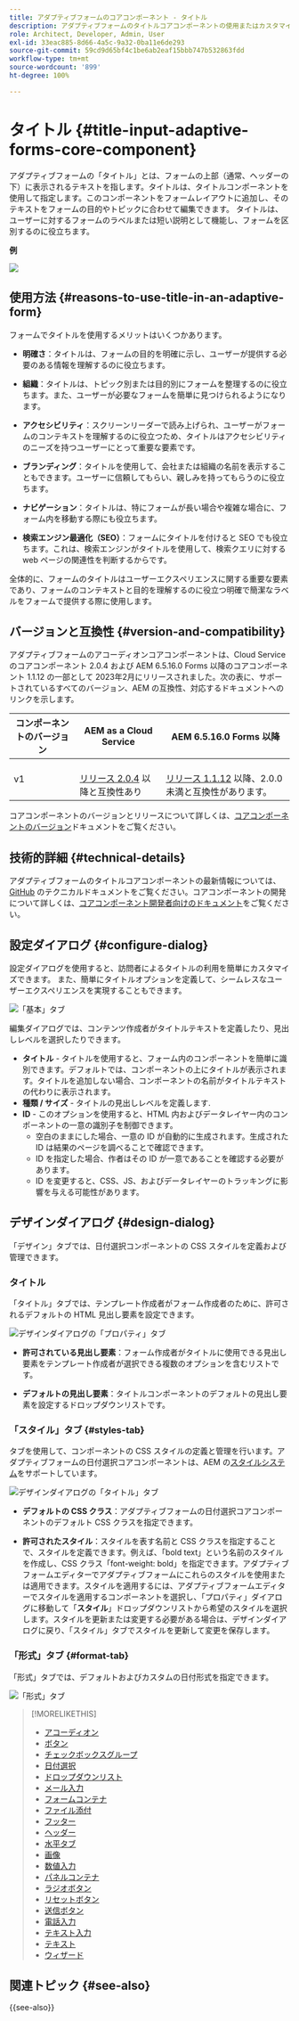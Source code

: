 ```yaml
---
title: アダプティブフォームのコアコンポーネント - タイトル
description: アダプティブフォームのタイトルコアコンポーネントの使用またはカスタマイズ。
role: Architect, Developer, Admin, User
exl-id: 33eac885-8d66-4a5c-9a32-0ba11e6de293
source-git-commit: 59cd9d65bf4c1be6ab2eaf15bbb747b532863fdd
workflow-type: tm+mt
source-wordcount: '899'
ht-degree: 100%

---
```


# タイトル {#title-input-adaptive-forms-core-component}

アダプティブフォームの「タイトル」とは、フォームの上部（通常、ヘッダーの下）に表示されるテキストを指します。タイトルは、タイトルコンポーネントを使用して指定します。このコンポーネントをフォームレイアウトに追加し、そのテキストをフォームの目的やトピックに合わせて編集できます。 タイトルは、ユーザーに対するフォームのラベルまたは短い説明として機能し、フォームを区別するのに役立ちます。

**例**

![](/help/adaptive-forms/assets/title.png)

## 使用方法 {#reasons-to-use-title-in-an-adaptive-form}

フォームでタイトルを使用するメリットはいくつかあります。

* **明確さ**：タイトルは、フォームの目的を明確に示し、ユーザーが提供する必要のある情報を理解するのに役立ちます。

* **組織**：タイトルは、トピック別または目的別にフォームを整理するのに役立ちます。また、ユーザーが必要なフォームを簡単に見つけられるようになります。

* **アクセシビリティ**：スクリーンリーダーで読み上げられ、ユーザーがフォームのコンテキストを理解するのに役立つため、タイトルはアクセシビリティのニーズを持つユーザーにとって重要な要素です。

* **ブランディング**：タイトルを使用して、会社または組織の名前を表示することもできます。ユーザーに信頼してもらい、親しみを持ってもらうのに役立ちます。

* **ナビゲーション**：タイトルは、特にフォームが長い場合や複雑な場合に、フォーム内を移動する際にも役立ちます。

* **検索エンジン最適化（SEO）**：フォームにタイトルを付けると SEO でも役立ちます。これは、検索エンジンがタイトルを使用して、検索クエリに対する web ページの関連性を判断するからです。

全体的に、フォームのタイトルはユーザーエクスペリエンスに関する重要な要素であり、フォームのコンテキストと目的を理解するのに役立つ明確で簡潔なラベルをフォームで提供する際に使用します。

## バージョンと互換性 {#version-and-compatibility}

アダプティブフォームのアコーディオンコアコンポーネントは、Cloud Service のコアコンポーネント 2.0.4 および AEM 6.5.16.0 Forms 以降のコアコンポーネント 1.1.12 の一部として 2023年2月にリリースされました。次の表に、サポートされているすべてのバージョン、AEM の互換性、対応するドキュメントへのリンクを示します。

| コンポーネントのバージョン | AEM as a Cloud Service | AEM 6.5.16.0 Forms 以降 |
|---|---|---|
| v1 | <br>[リリース 2.0.4](/help/adaptive-forms/version.md) 以降と互換性あり | <br>[リリース 1.1.12](/help/adaptive-forms/version.md) 以降、2.0.0 未満と互換性があります。 |

コアコンポーネントのバージョンとリリースについて詳しくは、[コアコンポーネントのバージョン](/help/adaptive-forms/version.md)ドキュメントをご覧ください。

<!-- ## Sample Component Output {#sample-component-output}

To experience the Accordion Component as well as see examples of its configuration options as well as HTML and JSON output, visit the [Component Library](https://adobe.com/go/aem_cmp_library_accordion). -->


## 技術的詳細 {#technical-details}

アダプティブフォームのタイトルコアコンポーネントの最新情報については、[GitHub](https://github.com/adobe/aem-core-forms-components/tree/master/ui.af.apps/src/main/content/jcr_root/apps/core/fd/components/form/title/v1/title) のテクニカルドキュメントをご覧ください。コアコンポーネントの開発について詳しくは、[コアコンポーネント開発者向けのドキュメント](/help/developing/overview.md)をご覧ください。

## 設定ダイアログ {#configure-dialog}

設定ダイアログを使用すると、訪問者によるタイトルの利用を簡単にカスタマイズできます。 また、簡単にタイトルオプションを定義して、シームレスなユーザーエクスペリエンスを実現することもできます。

![「基本」タブ](/help/adaptive-forms/assets/title_properties.png)

編集ダイアログでは、コンテンツ作成者がタイトルテキストを定義したり、見出しレベルを選択したりできます。

* **タイトル** - タイトルを使用すると、フォーム内のコンポーネントを簡単に識別できます。デフォルトでは、コンポーネントの上にタイトルが表示されます。タイトルを追加しない場合、コンポーネントの名前がタイトルテキストの代わりに表示されます。
* **種類 / サイズ** - タイトルの見出しレベルを定義します.
* **ID** - このオプションを使用すると、HTML 内およびデータレイヤー内のコンポーネントの一意の識別子を制御できます。
   * 空白のままにした場合、一意の ID が自動的に生成されます。生成された ID は結果のページを調べることで確認できます。
   * ID を指定した場合、作者はその ID が一意であることを確認する必要があります。
   * ID を変更すると、CSS、JS、およびデータレイヤーのトラッキングに影響を与える可能性があります。

## デザインダイアログ {#design-dialog}

「デザイン」タブでは、日付選択コンポーネントの CSS スタイルを定義および管理できます。

### タイトル

「タイトル」タブでは、テンプレート作成者がフォーム作成者のために、許可されるデフォルトの HTML 見出し要素を設定できます。

![デザインダイアログの「プロパティ」タブ](/help/adaptive-forms/assets/title_heading.png)

* **許可されている見出し要素**：フォーム作成者がタイトルに使用できる見出し要素をテンプレート作成者が選択できる複数のオプションを含むリストです。

* **デフォルトの見出し要素**：タイトルコンポーネントのデフォルトの見出し要素を設定するドロップダウンリストです。

### 「スタイル」タブ {#styles-tab}

タブを使用して、コンポーネントの CSS スタイルの定義と管理を行います。アダプティブフォームの日付選択コアコンポーネントは、AEM の[スタイルシステム](/help/get-started/authoring.md#component-styling)をサポートしています。

![デザインダイアログの「タイトル」タブ](/help/adaptive-forms/assets/title_styles.png)

* **デフォルトの CSS クラス**：アダプティブフォームの日付選択コアコンポーネントのデフォルト CSS クラスを指定できます。

* **許可されたスタイル**：スタイルを表す名前と CSS クラスを指定することで、スタイルを定義できます。例えば、「bold text」という名前のスタイルを作成し、CSS クラス「font-weight: bold」を指定できます。アダプティブフォームエディターでアダプティブフォームにこれらのスタイルを使用または適用できます。スタイルを適用するには、アダプティブフォームエディターでスタイルを適用するコンポーネントを選択し、「プロパティ」ダイアログに移動して「**スタイル**」ドロップダウンリストから希望のスタイルを選択します。スタイルを更新または変更する必要がある場合は、デザインダイアログに戻り、「スタイル」タブでスタイルを更新して変更を保存します。

### 「形式」タブ {#format-tab}

「形式」タブでは、デフォルトおよびカスタムの日付形式を指定できます。

![「形式」タブ](/help/adaptive-forms/assets/title_styles.png)

<!--

## Related article {#related-article}

* [Create a standalone Adaptive Form](https://experienceleague.adobe.com/docs/experience-manager-cloud-service/content/forms/adaptive-forms-authoring/authoring-adaptive-forms-core-components/create-an-adaptive-form-on-forms-cs/creating-adaptive-form-core-components.html)

-->


>[!MORELIKETHIS]
>
>* [アコーディオン](/help/adaptive-forms/components/accordion.md)
>* [ボタン](/help/adaptive-forms/components/button.md)
>* [チェックボックスグループ](/help/adaptive-forms/components/checkbox-group.md)
>* [日付選択](/help/adaptive-forms/components/date-picker.md)
>* [ドロップダウンリスト](/help/adaptive-forms/components/drop-down.md)
>* [メール入力](/help/adaptive-forms/components/email-input.md)
>* [フォームコンテナ](/help/adaptive-forms/components/form-container.md)
>* [ファイル添付](/help/adaptive-forms/components/file-attachment.md)
>* [フッター](/help/adaptive-forms/components/footer.md)
>* [ヘッダー](/help/adaptive-forms/components/header.md)
>* [水平タブ](/help/adaptive-forms/components/horizontal-tabs.md)
>* [画像](/help/adaptive-forms/components/image.md)
>* [数値入力](/help/adaptive-forms/components/number-input.md)
>* [パネルコンテナ](/help/adaptive-forms/components/panel-container.md)
>* [ラジオボタン](/help/adaptive-forms/components/radio-button.md)
>* [リセットボタン](/help/adaptive-forms/components/reset-button.md)
>* [送信ボタン](/help/adaptive-forms/components/submit-button.md)
>* [電話入力](/help/adaptive-forms/components/telephone-input.md)
>* [テキスト入力](/help/adaptive-forms/components/text-input.md)
>* [テキスト](/help/adaptive-forms/components/text.md)
>* [ウィザード](/help/adaptive-forms/components/wizard.md)

## 関連トピック {#see-also}

{{see-also}}